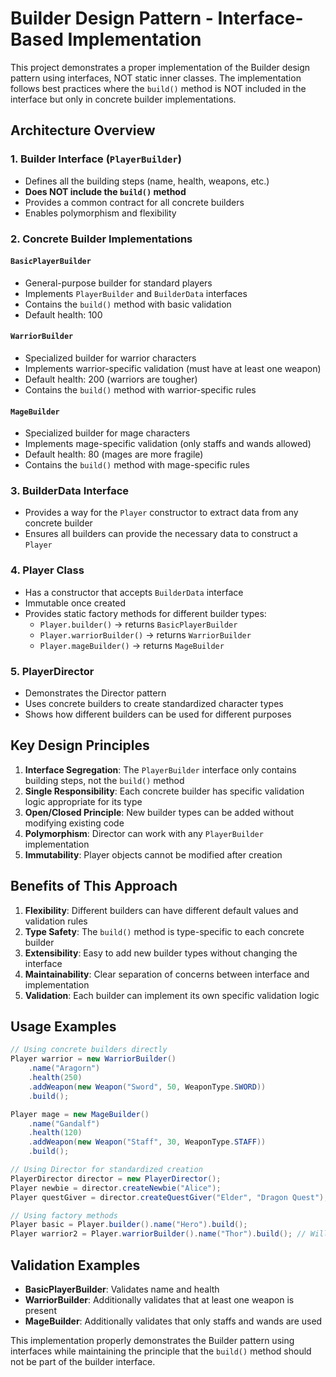 # Builder Design Pattern - Interface-Based Implementation

This project demonstrates a proper implementation of the Builder design pattern using interfaces, NOT static inner classes. The implementation follows best practices where the `build()` method is NOT included in the interface but only in concrete builder implementations.

## Architecture Overview

### 1. Builder Interface (`PlayerBuilder`)
- Defines all the building steps (name, health, weapons, etc.)
- **Does NOT include the `build()` method**
- Provides a common contract for all concrete builders
- Enables polymorphism and flexibility

### 2. Concrete Builder Implementations

#### `BasicPlayerBuilder`
- General-purpose builder for standard players
- Implements `PlayerBuilder` and `BuilderData` interfaces
- Contains the `build()` method with basic validation
- Default health: 100

#### `WarriorBuilder`
- Specialized builder for warrior characters
- Implements warrior-specific validation (must have at least one weapon)
- Default health: 200 (warriors are tougher)
- Contains the `build()` method with warrior-specific rules

#### `MageBuilder`
- Specialized builder for mage characters  
- Implements mage-specific validation (only staffs and wands allowed)
- Default health: 80 (mages are more fragile)
- Contains the `build()` method with mage-specific rules

### 3. BuilderData Interface
- Provides a way for the `Player` constructor to extract data from any concrete builder
- Ensures all builders can provide the necessary data to construct a `Player`

### 4. Player Class
- Has a constructor that accepts `BuilderData` interface
- Immutable once created
- Provides static factory methods for different builder types:
  - `Player.builder()` → returns `BasicPlayerBuilder`
  - `Player.warriorBuilder()` → returns `WarriorBuilder`  
  - `Player.mageBuilder()` → returns `MageBuilder`

### 5. PlayerDirector
- Demonstrates the Director pattern
- Uses concrete builders to create standardized character types
- Shows how different builders can be used for different purposes

## Key Design Principles

1. **Interface Segregation**: The `PlayerBuilder` interface only contains building steps, not the `build()` method
2. **Single Responsibility**: Each concrete builder has specific validation logic appropriate for its type
3. **Open/Closed Principle**: New builder types can be added without modifying existing code
4. **Polymorphism**: Director can work with any `PlayerBuilder` implementation
5. **Immutability**: Player objects cannot be modified after creation

## Benefits of This Approach

1. **Flexibility**: Different builders can have different default values and validation rules
2. **Type Safety**: The `build()` method is type-specific to each concrete builder
3. **Extensibility**: Easy to add new builder types without changing the interface
4. **Maintainability**: Clear separation of concerns between interface and implementation
5. **Validation**: Each builder can implement its own specific validation logic

## Usage Examples

```java
// Using concrete builders directly
Player warrior = new WarriorBuilder()
    .name("Aragorn")
    .health(250)
    .addWeapon(new Weapon("Sword", 50, WeaponType.SWORD))
    .build();

Player mage = new MageBuilder()
    .name("Gandalf")
    .health(120)
    .addWeapon(new Weapon("Staff", 30, WeaponType.STAFF))
    .build();

// Using Director for standardized creation
PlayerDirector director = new PlayerDirector();
Player newbie = director.createNewbie("Alice");
Player questGiver = director.createQuestGiver("Elder", "Dragon Quest");

// Using factory methods
Player basic = Player.builder().name("Hero").build();
Player warrior2 = Player.warriorBuilder().name("Thor").build(); // Will fail - no weapon
```

## Validation Examples

- **BasicPlayerBuilder**: Validates name and health
- **WarriorBuilder**: Additionally validates that at least one weapon is present
- **MageBuilder**: Additionally validates that only staffs and wands are used

This implementation properly demonstrates the Builder pattern using interfaces while maintaining the principle that the `build()` method should not be part of the builder interface.
